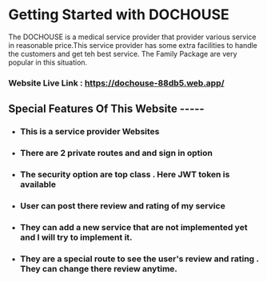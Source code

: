 # Getting Started with DOCHOUSE
The DOCHOUSE is a medical service provider that provider various service in reasonable price.This service provider has some extra facilities to handle the customers and get teh best service. The Family Package are very popular in this situation.  


### Website Live Link : https://dochouse-88db5.web.app/


## Special Features Of This Website -----

* ### This is a service provider  Websites
* ### There are 2 private routes and and sign in option
* ### The security option are top class . Here JWT token is available
* ### User can post there review and rating of my service 
* ### They can add a new service that are not implemented yet and I will try to implement it.
* ### They are a special route to see the user's review and rating . They can change there review anytime.









